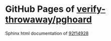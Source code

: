 GitHub Pages of [verify-throwaway/pghoard](https://github.com/verify-throwaway/pghoard.git)
===
Sphinx html documentation of [92f14928](https://github.com/verify-throwaway/pghoard/tree/92f149283cd28a3fb5fc59b93c4a038d41d8ad28)
